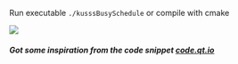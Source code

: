 Run executable 
```` ./kusssBusySchedule ````
or compile with cmake

![](assets/screenshot.png)

##### Got some inspiration from the code snippet [code.qt.io](https://code.qt.io/cgit/qt/qtbase.git/tree/examples/widgets/richtext/calendar?h=5.15)

